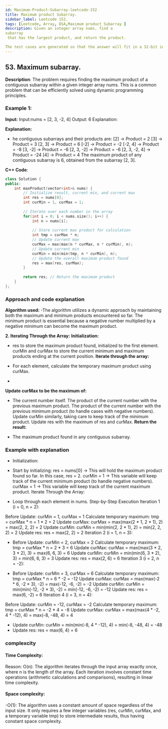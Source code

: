 ```yaml
---
id: Maximum-Product-Subarray-leetcode-152
title: Maximum product Subarray.
sidebar_label: Leetcode 152.
tags: [Leetcode, Array, DSA,Maximum product Subarray ]
description: Given an integer array nums, find a 
subarray
 that has the largest product, and return the product.

The test cases are generated so that the answer will fit in a 32-bit integer.
---
```


## 53. Maximum subarray.
**Description**: 
 The problem requires finding the maximum product of a contiguous subarray within a given integer array nums. This is a common problem that can be efficiently solved using dynamic programming principles.

### Example 1:

**Input:**
Input:nums = [2, 3, -2, 4]
Output: 6
Explanation: 

**Explanation:** 
- he contiguous subarrays and their products are:
[2] → Product = 2
[3] → Product = 3
[2, 3] → Product = 6
[-2] → Product = -2
[-2, 4] → Product = -8
[3, -2] → Product = -6
[2, 3, -2] → Product = -6
[2, 3, -2, 4] → Product = -24
[4] → Product = 4
The maximum product of any contiguous subarray is 6, obtained from the subarray [2, 3].


 **C++ Code**:
```cpp
class Solution {
public:
    int maxProduct(vector<int>& nums) {
        // Initialize result, current min, and current max
        int res = nums[0];
        int curMin = 1, curMax = 1;
        
        // Iterate over each number in the array
        for(int i = 0; i < nums.size(); i++) {
            int n = nums[i];
                
            // Store current max product for calculation
            int tmp = curMax * n;
            // Update current max
            curMax = max(max(n * curMax, n * curMin), n);
            // Update current min
            curMin = min(min(tmp, n * curMin), n);
            // Update the overall maximum product found
            res = max(res, curMax);
        }
        
        return res; // Return the maximum product
    }
};

```
### Approach and code explanation ###
**Algorithm used:**
-The algorithm utilizes a dynamic approach by maintaining both the maximum and minimum products encountered so far. The minimum product is essential because a negative number multiplied by a negative minimum can become the maximum product.

**2. Iterating Through the Array:**
**Initialization:**

- res to store the maximum product found, initialized to the first element.
curMin and curMax to store the current minimum and maximum products ending at the current position.
**Iterate through the array:**

- For each element, calculate the temporary maximum product using curMax.
- 
**Update curMax to be the maximum of:**

- The current number itself.
The product of the current number with the previous maximum product.
The product of the current number with the previous minimum product (to handle cases with negative numbers).
Update curMin similarly, taking care to keep track of the minimum product.
Update res with the maximum of res and curMax.
**Return the result:**

- The maximum product found in any contiguous subarray.

### Example with explanation ###
- Initialization:

- Start by initializing:
res = nums[0] → This will hold the maximum product found so far. In this case, res = 2.
curMin = 1 → This variable will keep track of the current minimum product (to handle negative numbers).
curMax = 1 → This variable will keep track of the current maximum product.
Iterate Through the Array:

- Loop through each element in nums.
Step-by-Step Execution
Iteration 1 (i = 0, n = 2):

Before Update: curMin = 1, curMax = 1
Calculate temporary maximum:
tmp = curMax * n = 1 * 2 = 2
Update curMax:
curMax = max(max(2 * 1, 2 * 1), 2) = max(2, 2, 2) = 2
Update curMin:
curMin = min(min(2, 2 * 1), 2) = min(2, 2, 2) = 2
Update res:
res = max(2, 2) = 2
Iteration 2 (i = 1, n = 3):

- Before Update: curMin = 2, curMax = 2
Calculate temporary maximum:
tmp = curMax * n = 2 * 3 = 6
Update curMax:
curMax = max(max(3 * 2, 3 * 2), 3) = max(6, 6, 3) = 6
Update curMin:
curMin = min(min(6, 3 * 2), 3) = min(6, 6, 3) = 3
Update res:
res = max(2, 6) = 6
Iteration 3 (i = 2, n = -2):

- Before Update: curMin = 3, curMax = 6
Calculate temporary maximum:
tmp = curMax * n = 6 * -2 = -12
Update curMax:
curMax = max(max(-2 * 6, -2 * 3), -2) = max(-12, -6, -2) = -2
Update curMin:
curMin = min(min(-12, -2 * 3), -2) = min(-12, -6, -2) = -12
Update res:
res = max(6, -2) = 6
Iteration 4 (i = 3, n = 4):

Before Update: curMin = -12, curMax = -2
Calculate temporary maximum:
tmp = curMax * n = -2 * 4 = -8
Update curMax:
curMax = max(max(4 * -2, 4 * -12), 4) = max(-8, -48, 4) = 4
- Update curMin:
curMin = min(min(-8, 4 * -12), 4) = min(-8, -48, 4) = -48
- Update res:
res = max(6, 4) = 6

### complexcity
#### Time Complexity:
Reason: O(n): The algorithm iterates through the input array exactly once, where n is the length of the array. Each iteration involves constant time operations (arithmetic calculations and comparisons), resulting in linear time complexity.

#### Space complexity: #### 
-O(1): The algorithm uses a constant amount of space regardless of the input size. It only requires a few integer variables (res, curMin, curMax, and a temporary variable tmp) to store intermediate results, thus having constant space complexity.
